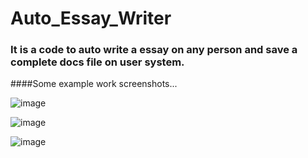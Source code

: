# Auto_Essay_Writer

### It is a code to auto write a essay on any person and save a complete docs file on user system.

####Some example work screenshots...

![image](https://github.com/Anshuldogra001/Auto_Essay_Writer/assets/96309140/1d5d569a-9d73-4757-82d8-a276b724be28)



![image](https://github.com/Anshuldogra001/Auto_Essay_Writer/assets/96309140/69625cf5-0e67-422a-a3a4-a606076acde1)



![image](https://github.com/Anshuldogra001/Auto_Essay_Writer/assets/96309140/63b9474e-d45b-4975-bdcc-2f7362411a1a)

